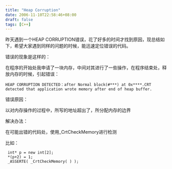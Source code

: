 ```yaml
---
title: "Heap Corruption"
date: 2006-11-10T22:58:46+08:00
draft: false
tags: [C++]
---
```


昨天遇到一个HEAP CORRUPTION错误，花了好多的时间才找到原因，现总结如下，希望大家遇到同样的问题的时候，能迅速定位错误的代码。

错误的现象是这样的：

在程序的开始处我申请了一块内存，中间对其进行了一些操作，在程序结束处，释放内存的时候，引起错误：

```
HEAP CORRUPTION DETECTED：after Normal block(#***) at 0x****.CRT detected that application wrote memory after end of heap buffer.
```

错误原因：

以对内存操作的过程中，所写的地址超出了，所分配内存的边界

解决办法：

在可能出错的代码处，使用_CrtCheckMemory进行检测

比如：

```
 int* p = new int[2];
 *(p+2) = 1;
 _ASSERTE( _CrtCheckMemory( ) );
```